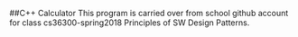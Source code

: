 ##C++ Calculator 
This program is carried over from school github account for class cs36300-spring2018 Principles of SW Design Patterns.
